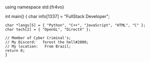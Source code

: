 using namespace std:{fr4vo}

int main() {
    char info[1337] = "FullStack Developer";

    char *langs[5] = { "Python", "C++", "JavaScript", "HTML", "C" };
    char tech[2] = { "OpenGL", "DirectX" };
    
    // Member of Cyber Criminal's;
    // My Discord:   forest the hell#2000;
    // My location:   From Brazil;
    return 0; 
    }
